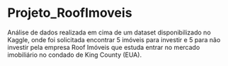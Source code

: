 # Projeto_RoofImoveis
Análise de dados realizada em cima de um dataset disponibilizado no Kaggle, onde foi solicitada encontrar 5 imóveis para investir e 5 para não investir pela empresa Roof Imóveis que estuda entrar no mercado imobiliário no condado de King County (EUA).
